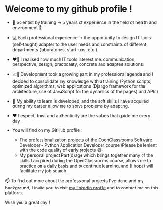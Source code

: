<!--
### Hi there 👋

**ThomasCreusot/ThomasCreusot** is a ✨ _special_ ✨ repository because its `README.md` (this file) appears on your GitHub profile.

Here are some ideas to get you started:

- 🔭 I’m currently working on ...
- 🌱 I’m currently learning ...
- 👯 I’m looking to collaborate on ...
- 🤔 I’m looking for help with ...
- 💬 Ask me about ...
- 📫 How to reach me: ...
- 😄 Pronouns: ...
- ⚡ Fun fact: ...
-->

# Welcome to my github profile !

- 🔭 Scientist by training -> 5 years of experience in the field of health and environment 🌱
- 💻 Each professional experience -> the opportunity to design IT tools (self-taught) adapter to the user needs and constraints of different departments (laboratories, start-ups, etc.).
- ❤️‍🔥 I realised how much IT tools interest me: communication, perspective, design, practicality, concrete and adapted solutions! 
- 📈🤔 Development took a growing part in my professional agenda and I decided to consolidate my knowledge with a training (Python scripts, optimized algorithms, web applications (Django framework for the architecture, use of JavaScript for the dynamics of the pages) and APIs)
- 🧠 My ability to learn is developed, and the soft skills I have acquired during my career allow me to solve problems by adapting.
- ❤️ Respect, trust and authenticity are the values that guide me every day.

- You will find on my GitHub profile :
  - The professionalization projects of the OpenClassrooms Software Developer - Python Application Developer course (Please be lenient with the code quality of early projects 😅)
  - My personal project Part(d)age which brings together many of the skills I acquired during the OpenClassrooms course, allows me to practice on a daily basis and to continue learning, and (I hope) will facilitate my job search.

📫 To find out more about the professional projects I've done and my background, I invite you to visit [my linkedin profile](https://www.linkedin.com/in/th-creusot/) and to contact me on this platform. 

Wish you a great day !

